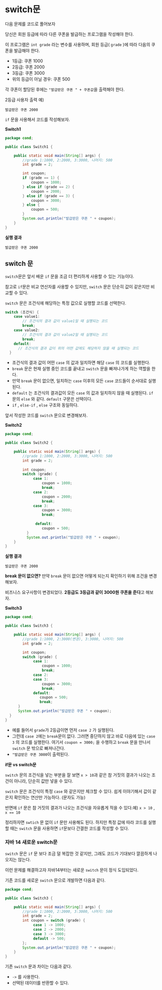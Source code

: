 # switch문
다음 문제를 코드로 풀어보자

당신은 회원 등급에 따라 다른 쿠폰을 발급하는 프로그램을 작성해야 한다.

이 프로그램은 `int grade` 라는 변수를 사용하며, 회원 등급( `grade` )에 따라 다음의 쿠폰을 발급해야 한다.
- 1등급: 쿠폰 1000
- 2등급: 쿠폰 2000
- 3등급: 쿠폰 3000
- 위의 등급이 아닐 경우: 쿠폰 500

각 쿠폰이 할당된 후에는 `"발급받은 쿠폰 " + 쿠폰값`을 출력해야 한다.

2등급 사용자 출력 예)
```
발급받은 쿠폰 2000
```
`if` 문을 사용해서 코드를 작성해보자.

**Switch1**
```java
package cond;

public class Switch1 {

    public static void main(String[] args) {
        //grade 1:1000, 2:2000, 3:3000, 나머지: 500
        int grade = 2;

        int coupon;
        if (grade == 1) {
            coupon = 1000;
        } else if (grade == 2) {
            coupon = 2000;
        } else if (grade == 3) {
            coupon = 3000;
        } else {
            coupon = 500;
        }
        System.out.println("발급받은 쿠폰 " + coupon);
    }
}
```

**실행 결과**
```
발급받은 쿠폰 2000
```
## switch 문
`switch`문은 앞서 배운 `if` 문을 조금 더 편리하게 사용할 수 있는 기능이다.

참고로 `if`문은 비교 연산자를 사용할 수 있지만, `switch` 문은 단순히 값이 같은지만 비교할 수 있다.
      
`switch` 문은 조건식에 해당하는 특정 값으로 실행할 코드를 선택한다.
```java
switch (조건식) {
    case value1:
        // 조건식의 결과 값이 value1일 때 실행되는 코드
        break;
    case value2:
        // 조건식의 결과 값이 value2일 때 실행되는 코드
        break;
    default:
      // 조건식의 결과 값이 위의 어떤 값에도 해당하지 않을 때 실행되는 코드
  }
```
- 조건식의 결과 값이 어떤 `case` 의 값과 일치하면 해당 `case` 의 코드를 실행한다.
- `break` 문은 현재 실행 중인 코드를 끝내고 `switch` 문을 빠져나가게 하는 역할을 한다.
- 만약 `break` 문이 없으면, 일치하는 `case` 이후의 모든 `case` 코드들이 순서대로 실행된다.
- `default` 는 조건식의 결과값이 모든 `case` 의 값과 일치하지 않을 때 실행된다. `if` 문의 `else` 와 같다. `default` 구문은 선택이다.
- `if` , `else-if` , `else` 구조와 동일하다.

앞서 작성한 코드를 `switch` 문으로 변경해보자.

**Switch2**
```java
package cond;

public class Switch2 {

    public static void main(String[] args) {
        //grade 1:1000, 2:2000, 3:3000, 나머지: 500
        int grade = 2;
  
        int coupon;
        switch (grade) {
             case 1:
                 coupon = 1000;
                 break;
             case 2:
                 coupon = 2000;
                 break;
             case 3:
                 coupon = 3000;
                 break;
 
              default:
                 coupon = 500;
          }  
          System.out.println("발급받은 쿠폰 " + coupon);
    }
}
```

**실행 결과** 
```
발급받은 쿠폰 2000
 ```

**break 문이 없으면?**
만약 `break` 문이 없으면 어떻게 되는지 확인하기 위해 조건을 변경해보자.

비즈니스 요구사항이 변경되었다. **2등급도 3등급과 같이 3000원 쿠폰을 준다**고 해보자.

**Switch3** 
```java
package cond;

public class Switch3 {

    public static void main(String[] args) {
        //grade 1:1000, 2:3000(변경), 3:3000, 나머지: 500
        int grade = 2;

        int coupon;
        switch (grade) {
             case 1:
                 coupon = 1000;
                 break;
             case 2:
             case 3:
                 coupon = 3000;
                 break;
             default:
                coupon = 500;
                break;
      }
      System.out.println("발급받은 쿠폰 " + coupon);
  }
}
```
- 예를 들어서 `grade`가 2등급이면 먼저 `case 2` 가 실행된다.
- 그런데 `case 2`에는 `break`문이 없다. 그러면 중단하지 않고 바로 다음에 있는 `case 3` 의 코드를 실행한다. 여기서 `coupon = 3000;` 을 수행하고 `break` 문을 만나서 `switch` 문 밖으로 빠져나간다.
- `"발급받은 쿠폰 3000`이 출력된다.

**if문 vs switch문**

`switch` 문의 조건식을 넣는 부분을 잘 보면 `x > 10`과 같은 참 거짓의 결과가 나오는 조건이 아니라, 단순히 값만 넣을 수 있다.

`switch` 문은 조건식이 특정 `case` 와 같은지만 체크할 수 있다. 쉽게 이야기해서 값이 같은지 확인하는 연산만 가능하다. (문자도 가능)

반면에 `if` 문은 참 거짓의 결과가 나오는 조건식을 자유롭게 적을 수 있다.예) `x > 10` , `x == 10`

정리하자면 `swtich` 문 없이 `if` 문만 사용해도 된다. 하지만 특정 값에 따라 코드를 실행할 때는 `switch` 문을 사용하면 `if`문보다 간결한 코드를 작성할 수 있다. 

### 자바 14 새로운 switch문
`switch` 문은 `if` 문 보다 조금 덜 복잡한 것 같지만, 그래도 코드가 기대보다 깔끔하게 나오지는 않는다.

이런 문제를 해결하고자 자바14부터는 새로운 `switch` 문이 정식 도입되었다. 

기존 코드를 새로운 `switch` 문으로 개발하면 다음과 같다.
```java
package cond;

public class Switch3 {

    public static void main(String[] args) {
        //grade 1:1000, 2:2000, 3:3000, 나머지: 500
        int grade = 2;
        int coupon = switch (grade) {
             case 1 -> 1000;
             case 2 -> 2000;
             case 3 -> 3000;
             default -> 500;
        };
        System.out.println("발급받은 쿠폰 " + coupon);
    }
}
```
기존 `switch` 문과 차이는 다음과 같다. 
- `->` 를 사용한다.
- 선택된 데이터를 반환할 수 있다.
